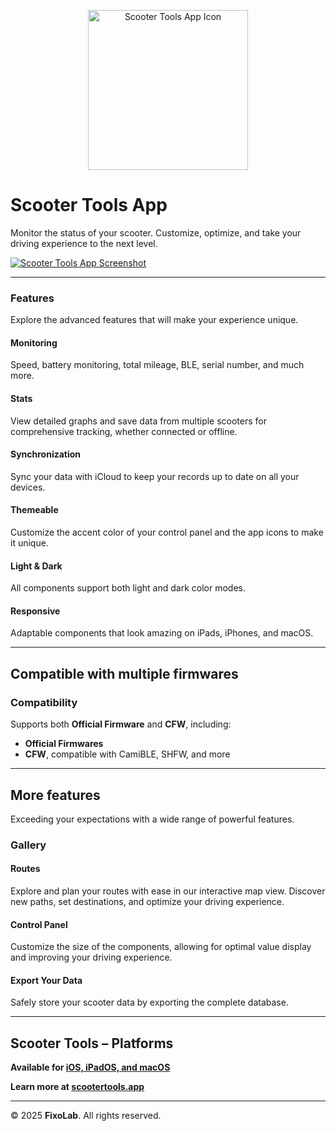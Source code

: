 <p align="center">
  <a href="https://scootertools.app">
    <img width="256" height="256" src="https://scootertools.app/favicon.ico" alt="Scooter Tools App Icon">
  </a>
</p>

# Scooter Tools App

Monitor the status of your scooter. Customize, optimize, and take your driving experience to the next level.

[![Scooter Tools App Screenshot](https://scootertools.app/assets/en-sketch-main.png)](https://scootertools.app)

---

### Features  
Explore the advanced features that will make your experience unique.

#### Monitoring  
Speed, battery monitoring, total mileage, BLE, serial number, and much more.

#### Stats  
View detailed graphs and save data from multiple scooters for comprehensive tracking, whether connected or offline.

#### Synchronization  
Sync your data with iCloud to keep your records up to date on all your devices.

#### Themeable  
Customize the accent color of your control panel and the app icons to make it unique.

#### Light & Dark  
All components support both light and dark color modes.

#### Responsive  
Adaptable components that look amazing on iPads, iPhones, and macOS.

---

## Compatible with multiple firmwares

### Compatibility  
Supports both **Official Firmware** and **CFW**, including:

- **Official Firmwares**
- **CFW**, compatible with CamiBLE, SHFW, and more

---

## More features  
Exceeding your expectations with a wide range of powerful features.

### Gallery  

#### Routes  
Explore and plan your routes with ease in our interactive map view. Discover new paths, set destinations, and optimize your driving experience.

#### Control Panel  
Customize the size of the components, allowing for optimal value display and improving your driving experience.

#### Export Your Data  
Safely store your scooter data by exporting the complete database.

---

## Scooter Tools – Platforms  

**Available for [iOS, iPadOS, and macOS](https://apple.co/3Yb0fe9)**  

**Learn more at [scootertools.app](https://scootertools.app)**

---

© 2025 **FixoLab**. All rights reserved.
